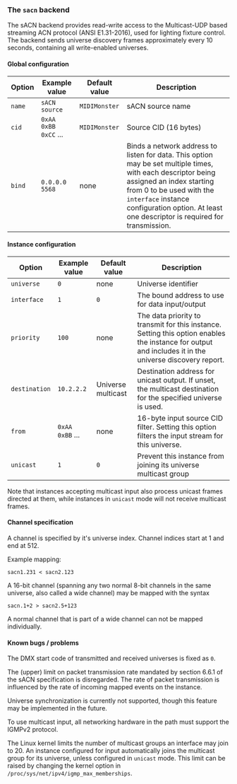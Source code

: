 ### The `sacn` backend

The sACN backend provides read-write access to the Multicast-UDP based streaming ACN protocol (ANSI E1.31-2016),
used for lighting fixture control. The backend sends universe discovery frames approximately every 10 seconds,
containing all write-enabled universes.

#### Global configuration

| Option	| Example value		| Default value 	| Description		|
|---------------|-----------------------|-----------------------|-----------------------|
| `name`	| `sACN source`		| `MIDIMonster`		| sACN source name	|
| `cid`		| `0xAA 0xBB 0xCC` ...	| `MIDIMonster`		| Source CID (16 bytes)	|
| `bind`	| `0.0.0.0 5568`	| none			| Binds a network address to listen for data. This option may be set multiple times, with each descriptor being assigned an index starting from 0 to be used with the `interface` instance configuration option. At least one descriptor is required for transmission. |

#### Instance configuration

| Option	| Example value		| Default value 	| Description		|
|---------------|-----------------------|-----------------------|-----------------------|
| `universe`	| `0`			| none			| Universe identifier	|
| `interface`	| `1`			| `0`			| The bound address to use for data input/output |
| `priority`	| `100`			| none			| The data priority to transmit for this instance. Setting this option enables the instance for output and includes it in the universe discovery report. |
| `destination`	| `10.2.2.2`		| Universe multicast	| Destination address for unicast output. If unset, the multicast destination for the specified universe is used. |
| `from`	| `0xAA 0xBB` ...	| none			| 16-byte input source CID filter. Setting this option filters the input stream for this universe. |
| `unicast`	| `1`			| `0`			| Prevent this instance from joining its universe multicast group |

Note that instances accepting multicast input also process unicast frames directed at them, while
instances in `unicast` mode will not receive multicast frames.

#### Channel specification

A channel is specified by it's universe index. Channel indices start at 1 and end at 512.

Example mapping:
```
sacn1.231 < sacn2.123
```

A 16-bit channel (spanning any two normal 8-bit channels in the same universe, also called a wide channel) may be mapped with the syntax
```
sacn.1+2 > sacn2.5+123
```

A normal channel that is part of a wide channel can not be mapped individually.

#### Known bugs / problems

The DMX start code of transmitted and received universes is fixed as `0`.

The (upper) limit on packet transmission rate mandated by section 6.6.1 of the sACN specification is disregarded.
The rate of packet transmission is influenced by the rate of incoming mapped events on the instance.

Universe synchronization is currently not supported, though this feature may be implemented in the future.

To use multicast input, all networking hardware in the path must support the IGMPv2 protocol.

The Linux kernel limits the number of multicast groups an interface may join to 20. An instance configured
for input automatically joins the multicast group for its universe, unless configured in `unicast` mode.
This limit can be raised by changing the kernel option in `/proc/sys/net/ipv4/igmp_max_memberships`.